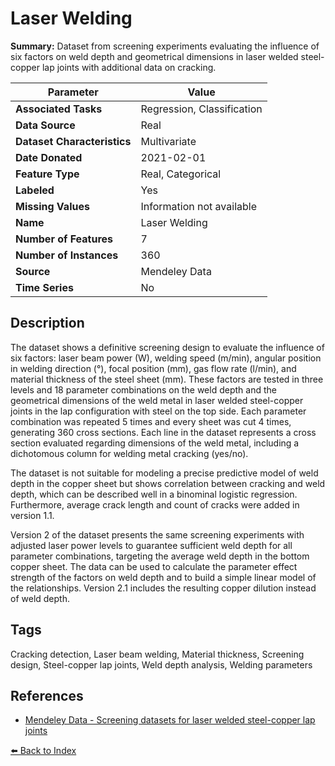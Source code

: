# Laser Welding

**Summary:** Dataset from screening experiments evaluating the influence of six factors on weld depth and geometrical dimensions in laser welded steel-copper lap joints with additional data on cracking.

| Parameter | Value |
| --- | --- |
| **Associated Tasks** | Regression, Classification |
| **Data Source** | Real |
| **Dataset Characteristics** | Multivariate |
| **Date Donated** | 2021-02-01 |
| **Feature Type** | Real, Categorical |
| **Labeled** | Yes |
| **Missing Values** | Information not available |
| **Name** | Laser Welding |
| **Number of Features** | 7 |
| **Number of Instances** | 360 |
| **Source** | Mendeley Data |
| **Time Series** | No |

## Description

The dataset shows a definitive screening design to evaluate the influence of six factors: laser beam power (W), welding speed (m/min), angular position in welding direction (°), focal position (mm), gas flow rate (l/min), and material thickness of the steel sheet (mm). These factors are tested in three levels and 18 parameter combinations on the weld depth and the geometrical dimensions of the weld metal in laser welded steel-copper joints in the lap configuration with steel on the top side. Each parameter combination was repeated 5 times and every sheet was cut 4 times, generating 360 cross sections. Each line in the dataset represents a cross section evaluated regarding dimensions of the weld metal, including a dichotomous column for welding metal cracking (yes/no).

The dataset is not suitable for modeling a precise predictive model of weld depth in the copper sheet but shows correlation between cracking and weld depth, which can be described well in a binominal logistic regression. Furthermore, average crack length and count of cracks were added in version 1.1.

Version 2 of the dataset presents the same screening experiments with adjusted laser power levels to guarantee sufficient weld depth for all parameter combinations, targeting the average weld depth in the bottom copper sheet. The data can be used to calculate the parameter effect strength of the factors on weld depth and to build a simple linear model of the relationships. Version 2.1 includes the resulting copper dilution instead of weld depth.

## Tags

Cracking detection, Laser beam welding, Material thickness, Screening design, Steel-copper lap joints, Weld depth analysis, Welding parameters

## References

- [Mendeley Data - Screening datasets for laser welded steel-copper lap joints](http://dx.doi.org/10.17632/2s5m3crbkd.2)

[⬅️ Back to Index](../README.md)
